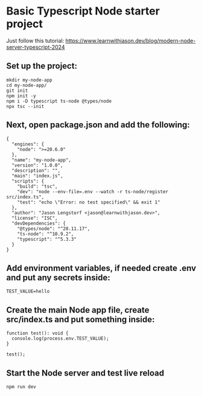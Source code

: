 # Basic Typescript Node starter project

Just follow this tutorial: 
https://www.learnwithjason.dev/blog/modern-node-server-typescript-2024


## Set up the project:
```
mkdir my-node-app
cd my-node-app/
git init
npm init -y
npm i -D typescript ts-node @types/node
npx tsc --init
```

## Next, open package.json and add the following:
```
{
  "engines": {
    "node": ">=20.6.0"
  },
  "name": "my-node-app",
  "version": "1.0.0",
  "description": "",
  "main": "index.js",
  "scripts": {
    "build": "tsc",
    "dev": "node --env-file=.env --watch -r ts-node/register src/index.ts",
    "test": "echo \"Error: no test specified\" && exit 1"
  },
  "author": "Jason Lengstorf <jason@learnwithjason.dev>",
  "license": "ISC",
  "devDependencies": {
    "@types/node": "^20.11.17",
    "ts-node": "^10.9.2",
    "typescript": "^5.3.3"
  }
}
```

## Add environment variables, if needed create .env and put any secrets inside:
```
TEST_VALUE=hello
```

## Create the main Node app file, create src/index.ts and put something inside:
```
function test(): void {
  console.log(process.env.TEST_VALUE);
}

test();
```

## Start the Node server and test live reload
```
npm run dev
```